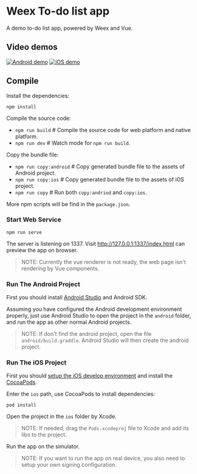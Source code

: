 # Weex To-do list app

A demo to-do list app, powered by Weex and Vue.

## Video demos

[![Android demo](https://img.youtube.com/vi/AMU0gXuEl_Y/0.jpg)](https://www.youtube.com/watch?v=AMU0gXuEl_Y)
[![iOS demo](https://img.youtube.com/vi/4L4ABYDhpsA/0.jpg)](https://www.youtube.com/watch?v=4L4ABYDhpsA)

## Compile

Install the dependencies:

```
npm install
```

Compile the source code:

+ `npm run build` # Compile the source code for web platform and native platform.
+ `npm run dev` # Watch mode for `npm run build`.

Copy the bundle file:

+ `npm run copy:android` # Copy generated bundle file to the assets of Android project.
+ `npm run copy:ios` # Copy generated bundle file to the assets of iOS project.
+ `npm run copy` # Run both `copy:andriod` and `copy:ios`.

More npm scripts will be find in the `package.json`.

### Start Web Service

```
npm run serve
```

The server is listening on 1337. Visit http://127.0.0.1:1337/index.html can preview the app on browser.

 > NOTE: Currently the vue renderer is not ready, the web page isn't rendering by Vue components.

### Run The Android Project

First you should install [Android Studio](https://developer.android.com/studio/index.html) and Android SDK.

Assuming you have configured the Android development environment properly, just use Android Studio to open the project in the `android` folder, and run the app as other normal Android projects.

> NOTE: If don't find the android project, open the file `android/build.graddle`. Android Studio will then create the android project.

### Run The iOS Project

First you should [setup the iOS develop environment](https://developer.apple.com/library/content/documentation/IDEs/Conceptual/AppStoreDistributionTutorial/Setup/Setup.html) and install the [CocoaPods](https://guides.cocoapods.org/using/getting-started.html).

Enter the `ios` path, use CocoaPods to install dependencies:

```
pod install
```

Open the project in the `ios` folder by Xcode. 

 > NOTE: If needed, drag the `Pods.xcodeproj` file to Xcode and add its libs to the project.

Run the app on the simulator.

 > NOTE: If you want to run the app on real device, you also need to setup your own signing configuration.

